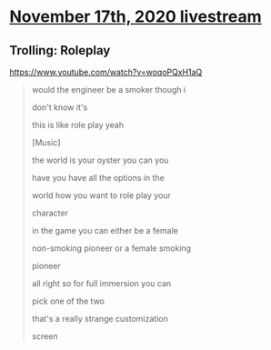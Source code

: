 # [November 17th, 2020 livestream](../2020-11-17.md)
## Trolling: Roleplay
https://www.youtube.com/watch?v=woqoPQxH1aQ
> would the engineer be a smoker though i
> 
> don't know it's
> 
> this is like role play yeah
> 
> [Music]
> 
> the world is your oyster you can you
> 
> have you have all the options in the
> 
> world how you want to role play your
> 
> character
> 
> in the game you can either be a female
> 
> non-smoking pioneer or a female smoking
> 
> pioneer
> 
> all right so for full immersion you can
> 
> pick one of the two
> 
> that's a really strange customization
> 
> screen
> 
